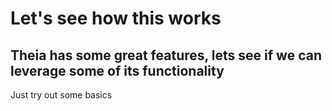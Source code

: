 # Let's see how this works

## Theia has some great features, lets see if we can leverage some of its functionality

Just try out some basics
